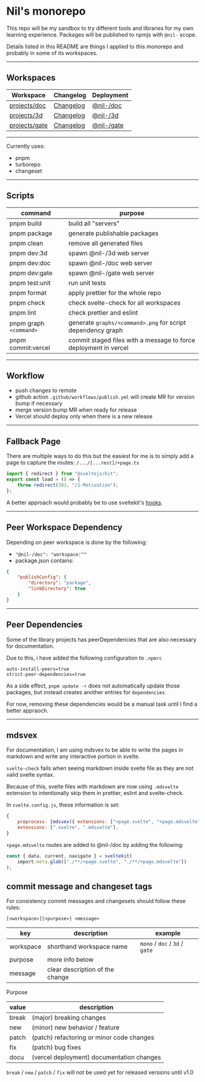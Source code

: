 # Nil's monorepo

This repo will be my sandbox to try different tools and libraries for my own learning experience.
Packages will be published to npmjs with `@nil-` scope.

Details listed in this README are things I applied to this monorepo and probably in some of its workspaces.

---

## Workspaces

| Workspace                        | Changelog                                 | Deployment                                 |
| -------------------------------- | ----------------------------------------- | ------------------------------------------ |
| [projects/doc](./projects/doc)   | [Changelog](./projects/doc/CHANGELOG.md)  | [@nil-/doc](https://mono-doc.vercel.app)   |
| [projects/3d](./projects/3d)     | [Changelog](./projects/3d/CHANGELOG.md)   | [@nil-/3d](https://mono-3d.vercel.app)     |
| [projects/gate](./projects/gate) | [Changelog](./projects/gate/CHANGELOG.md) | [@nil-/gate](https://mono-gate.vercel.app) |

---

Currently uses:

-   pnpm
-   turborepo
-   changeset

---

## Scripts

| command                | purpose                                                          |
| ---------------------- | ---------------------------------------------------------------- |
| pnpm build             | build all "servers"                                              |
| pnpm package           | generate publishable packages                                    |
| pnpm clean             | remove all generated files                                       |
| pnpm dev:3d            | spawn @nil-/3d web server                                        |
| pnpm dev:doc           | spawn @nil-/doc web server                                       |
| pnpm dev:gate          | spawn @nil-/gate web server                                      |
| pnpm test:unit         | run unit tests                                                   |
| pnpm format            | apply prettier for the whole repo                                |
| pnpm check             | check svelte-check for all workspaces                            |
| pnpm lint              | check prettier and eslint                                        |
| pnpm graph `<command>` | generate `graphs/<command>.png` for script dependency graph      |
| pnpm commit:vercel     | commit staged files with a message to force deployment in vercel |

---

## Workflow

-   push changes to remote
-   github action `.github/workflows/publish.yml` will create MR for version bump if necessary
-   merge version bump MR when ready for release
-   Vercel should deploy only when there is a new release

---

## Fallback Page

There are multiple ways to do this but the easiest for me is to simply add a page to capture the routes: `/.../[...rest]/+page.ts`

```typescript
import { redirect } from "@sveltejs/kit";
export const load = () => {
    throw redirect(303, "/1-Motivation");
};
```

A better approach would probably be to use sveltekit's [hooks](https://kit.svelte.dev/docs/hooks).

---

## Peer Workspace Dependency

Depending on peer workspace is done by the following:

-   `"@nil-/doc": "workspace:^"`
-   package.json contains:

```json
{
    "publishConfig": {
        "directory": "package",
        "linkDirectory": true
    }
}
```

---

## Peer Dependencies

Some of the library projects has peerDependencies that are also necessary for documentation.

Due to this, i have added the following configuration to `.npmrc`

```
auto-install-peers=true
strict-peer-dependencies=true
```

As a side effect, `pnpm update -r` does not automatically update those packages, but instead creates another entries for `dependencies`.

For now, removing these dependencies would be a manual task until I find a better appraoch.

---

## mdsvex

For documentation, I am using mdsvex to be able to write the pages in markdown and write any interactive portion in svelte.

`svelte-check` fails when seeing markdown inside svelte file as they are not valid svelte syntax.

Because of this, svelte files with markdown are now using `.mdsvelte` extension to intentionally skip them in prettier, eslint and svelte-check.

In `svelte.config.js`, these information is set:

```js
{
    preprocess: [mdsvex({ extensions: ["+page.svelte", "+page.mdsvelte"] })],
    extensions: [".svelte", ".mdsvelte"],
}
```

`+page.mdsvelte` routes are added to @nil-/doc by adding the following:

```ts
const { data, current, navigate } = sveltekit(
    import.meta.glob(["./**/+page.svelte", "./**/+page.mdsvelte"])
);
```

## commit message and changeset tags

For consistency commit messages and changesets should follow these rules:

`[<workspace>][<purpose>] <message>`

| key       | description                     | example                        |
| --------- | ------------------------------- | ------------------------------ |
| workspace | shorthand workspace name        | `mono` / `doc` / `3d` / `gate` |
| purpose   | more info below                 |                                |
| message   | clear description of the change |                                |

Purpose

| value | description                               |
| ----- | ----------------------------------------- |
| break | (major) breaking changes                  |
| new   | (minor) new behavior / feature            |
| patch | (patch) refactoring or minor code changes |
| fix   | (patch) bug fixes                         |
| docu  | (vercel deployment) documentation changes |

`break` / `new` / `patch` / `fix` will not be used yet for released versions until v1.0
